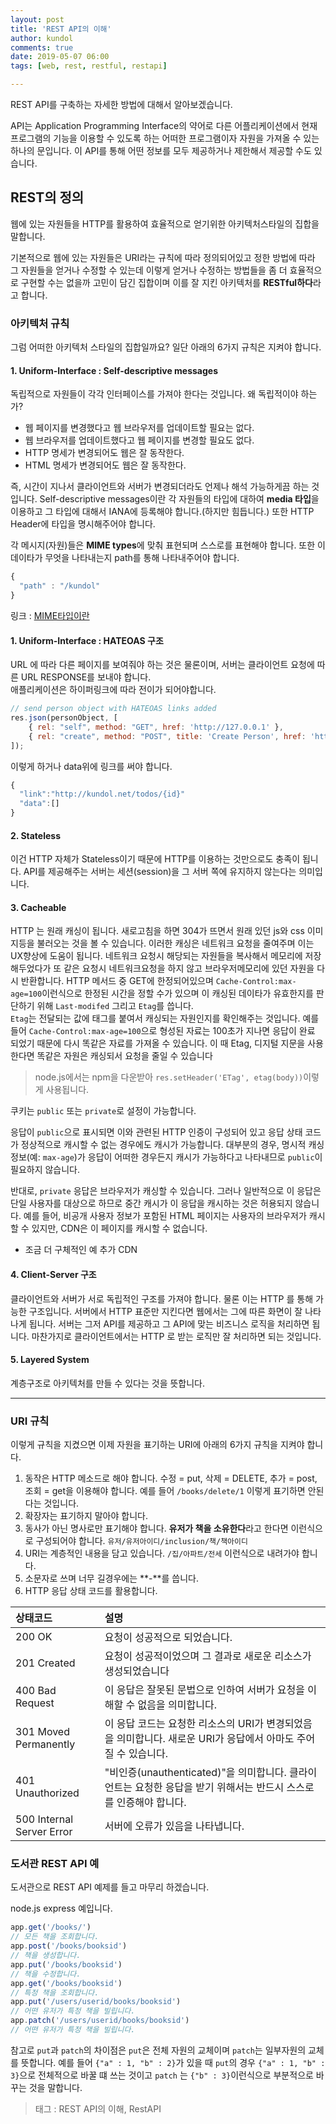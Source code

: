 ```yaml
---
layout: post
title: 'REST API의 이해'
author: kundol
comments: true
date: 2019-05-07 06:00
tags: [web, rest, restful, restapi]

---   
```

REST API를 구축하는 자세한 방법에 대해서 알아보겠습니다. 

API는 Application Programming Interface의 약어로 다른 어플리케이션에서 현재 프로그램의 기능을 이용할 수 있도록 하는 어떠한 프로그램이자 자원을 가져올 수 있는 하나의 문입니다. 이 API를 통해 어떤 정보를 모두 제공하거나 제한해서 제공할 수도 있습니다.  

## REST의 정의
웹에 있는 자원들을 HTTP를 활용하여 효율적으로 얻기위한 아키텍처스타일의 집합을 말합니다. 

기본적으로 웹에 있는 자원들은 URI라는 규칙에 따라 정의되어있고 정한 방법에 따라 그 자원들을 얻거나 수정할 수 있는데 이렇게 얻거나 수정하는 방법들을 좀 더 효율적으로 구현할 수는 없을까 고민이 담긴 집합이며 이를 잘 지킨 아키텍처를 **RESTful하다**라고 합니다.
 
### 아키텍처 규칙
그럼 어떠한 아키텍처 스타일의 집합일까요? 일단 아래의 6가지 규칙은 지켜야 합니다. 
#### 1. Uniform-Interface : Self-descriptive messages
독립적으로 자원들이 각각 인터페이스를 가져야 한다는 것입니다. 
왜 독립적이야 하는가? 
 - 웹 페이지를 변경했다고 웹 브라우저를 업데이트할 필요는 없다.
 - 웹 브라우저를 업데이트했다고 웹 페이지를 변경할 필요도 없다.
 - HTTP 명세가 변경되어도 웹은 잘 동작한다.
 - HTML 명세가 변경되어도 웹은 잘 동작한다.

즉, 시간이 지나서 클라이언트와 서버가 변경되더라도 언제나 해석 가능하게끔 하는 것입니다. 
Self-descriptive messages이란 각 자원들의 타입에 대하여 **media 타입**을 이용하고 그 타입에 대해서 IANA에 등록해야 합니다.(하지만 힘듭니다.) 또한 HTTP Header에 타입을 명시해주어야 합니다. 

각 메시지(자원)들은 **MIME types**에 맞춰 표현되며 스스로를 표현해야 합니다. 또한 이 데이타가 무엇을 나타내는지 path를 통해 나타내주어야 합니다. 
```js
{
  "path" : "/kundol"
}
```
링크 : [MIME타입이란](https://developer.mozilla.org/en-US/docs/Web/HTTP/Basics_of_HTTP/MIME_types) 

#### 1. Uniform-Interface : HATEOAS 구조 
URL 에 따라 다른 페이지를 보여줘야 하는 것은 물론이며, 서버는 클라이언트 요청에 따른 URL RESPONSE를 보내야 합니다.  
애플리케이션은 하이퍼링크에 따라 전이가 되어야합니다. 
```js
// send person object with HATEOAS links added
res.json(personObject, [
    { rel: "self", method: "GET", href: 'http://127.0.0.1' },
    { rel: "create", method: "POST", title: 'Create Person', href: 'http://127.0.0.1/person' }
]);
```
이렇게 하거나 data위에 링크를 써야 합니다. 
```js
{
  "link":"http://kundol.net/todos/{id}"
  "data":[]
}
```

#### 2. Stateless
이건 HTTP 자체가 Stateless이기 때문에 HTTP를 이용하는 것만으로도 충족이 됩니다. API를 제공해주는 서버는 세션(session)을 그 서버 쪽에 유지하지 않는다는 의미입니다. 

#### 3. Cacheable 
HTTP 는 원래 캐싱이 됩니다. 새로고침을 하면 304가 뜨면서 원래 있던 js와 css 이미지등을 불러오는 것을 볼 수 있습니다.
이러한 캐싱은 네트워크 요청을 줄여주며 이는 UX향상에 도움이 됩니다. 네트워크 요청시 해당되는 자원들을 복사해서 메모리에 저장해두었다가 또 같은 요청시 네트워크요청을 하지 않고 브라우저메모리에 있던 자원을 다시 반환합니다. HTTP 메서드 중 GET에 한정되어있으며 `Cache-Control:max-age=100`이런식으로 한정된 시간을 정할 수가 있으며 이 캐싱된 데이타가 유효한지를 판단하기 위해 `Last-modifed` 그리고 `Etag`를 씁니다.   
`Etag`는 전달되는 값에 태그를 붙여서 캐싱되는 자원인지를 확인해주는 것입니다. 예를 들어 `Cache-Control:max-age=100`으로 형성된 자료는 100초가 지나면 응답이 완료 되었기 때문에 다시 똑같은 자료를 가져올 수 있습니다. 이 때 Etag, 디지털 지문을 사용한다면 똑같은 자원은 캐싱되서 요청을 줄일 수 있습니다 

 > node.js에서는 npm을 다운받아 `res.setHeader('ETag', etag(body))`이렇게 사용됩니다. 

쿠키는 `public` 또는 `private`로 설정이 가능합니다. 

응답이 `public`으로 표시되면 이와 관련된 HTTP 인증이 구성되어 있고 응답 상태 코드가 정상적으로 캐시할 수 없는 경우에도 캐시가 가능합니다. 대부분의 경우, 명시적 캐싱 정보(예: `max-age`)가 응답이 어떠한 경우든지 캐시가 가능하다고 나타내므로 `public`이 필요하지 않습니다.

반대로, `private` 응답은 브라우저가 캐싱할 수 있습니다. 그러나 일반적으로 이 응답은 단일 사용자를 대상으로 하므로 중간 캐시가 이 응답을 캐시하는 것은 허용되지 않습니다. 예를 들어, 비공개 사용자 정보가 포함된 HTML 페이지는 사용자의 브라우저가 캐시할 수 있지만, CDN은 이 페이지를 캐시할 수 없습니다.
 - 조금 더 구체적인 예 추가 CDN

#### 4. Client-Server 구조  
클라이언트와 서버가 서로 독립적인 구조를 가져야 합니다. 물론 이는 HTTP 를 통해 가능한 구조입니다. 서버에서 HTTP 표준만 지킨다면 웹에서는 그에 따른 화면이 잘 나타나게 됩니다. 서버는 그저 API를 제공하고 그 API에 맞는 비즈니스 로직을 처리하면 됩니다. 마찬가지로 클라이언트에서는 HTTP 로 받는 로직만 잘 처리하면 되는 것입니다.
  
#### 5. Layered System
계층구조로 아키텍처를 만들 수 있다는 것을 뜻합니다.  

-------

### URI 규칙
이렇게 규칙을 지켰으면 이제 자원을 표기하는 URI에 아래의 6가지 규칙을 지켜야 합니다.  
 1. 동작은 HTTP 메소드로 해야 합니다. 수정 = put, 삭제 = DELETE, 추가 = post, 조회 = get을 이용해야 합니다. 
예를 들어 `/books/delete/1` 이렇게 표기하면 안된다는 것입니다. 
 2. 확장자는 표기하지 말아야 합니다.
 3. 동사가 아닌 명사로만 표기해야 합니다. **유저가 책을 소유한다**라고 한다면 이런식으로 구성되어야 합니다. `유저/유저아이디/inclusion/책/책아이디`
 4. URI는 계층적인 내용을 담고 있습니다.  `/집/아파트/전세` 이런식으로 내려가야 합니다. 
 5. 소문자로 쓰며 너무 길경우에는 **-**를 씁니다. 
 6. HTTP 응답 상태 코드를 활용합니다.

|  상태코드   | 설명 | 
|:--------|:--------| 
| 200 OK   | 요청이 성공적으로 되었습니다. | 
| 201 Created | 요청이 성공적이었으며 그 결과로 새로운 리소스가 생성되었습니다 | 
| 400 Bad Request | 이 응답은 잘못된 문법으로 인하여 서버가 요청을 이해할 수 없음을 의미합니다. | 
| 301 Moved Permanently |  이 응답 코드는 요청한 리소스의 URI가 변경되었음을 의미합니다. 새로운 URI가 응답에서 아마도 주어질 수 있습니다. | 
| 401 Unauthorized |  "비인증(unauthenticated)"을 의미합니다. 클라이언트는 요청한 응답을 받기 위해서는 반드시 스스로를 인증해야 합니다. |  
| 500 Internal Server Error |  서버에 오류가 있음을 나타냅니다. | 


### 도서관 REST API 예 
도서관으로 REST API 예제를 들고 마무리 하겠습니다.

node.js express 예입니다.
```js
app.get('/books/') 
// 모든 책을 조회합니다.
app.post('/books/booksid') 
// 책을 생성합니다. 
app.put('/books/booksid') 
// 책을 수정합니다.
app.get('/books/booksid') 
// 특정 책을 조회합니다. 
app.put('/users/userid/books/booksid') 
// 어떤 유저가 특정 책을 빌립니다. 
app.patch('/users/userid/books/booksid') 
// 어떤 유저가 특정 책을 빌립니다. 
```
참고로 `put`과 `patch`의 차이점은 `put`은 전체 자원의 교체이며 `patch`는 일부자원의 교체를 뜻합니다. 
예를 들어 `{"a" : 1, "b" : 2}`가 있을 때 `put`의 경우 `{"a" : 1, "b" : 3}`으로 전체적으로 바꿀 떄 쓰는 것이고
`patch` 는 `{"b" : 3}`이런식으로 부분적으로 바꾸는 것을 말합니다. 

 > 태그 : REST API의 이해, RestAPI